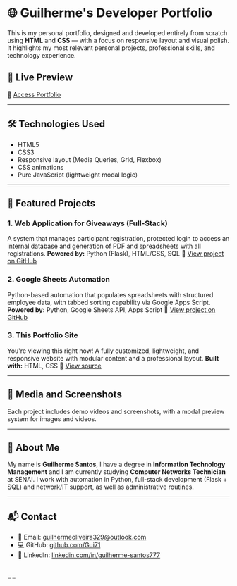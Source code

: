 # 🌐 Guilherme's Developer Portfolio

This is my personal portfolio, designed and developed entirely from scratch using **HTML** and **CSS** — with a focus on responsive layout and visual polish. It highlights my most relevant personal projects, professional skills, and technology experience.

## 🚀 Live Preview

🔗 [Access Portfolio](https://gui71.github.io/GuilhermeOliveira_portfolio/)

---

## 🛠 Technologies Used

- HTML5
- CSS3
- Responsive layout (Media Queries, Grid, Flexbox)
- CSS animations
- Pure JavaScript (lightweight modal logic)

---

## 📂 Featured Projects

### 1. **Web Application for Giveaways (Full-Stack)**
A system that manages participant registration, protected login to access an internal database and generation of PDF and spreadsheets with all registrations. **Powered by:** Python (Flask), HTML/CSS, SQL
🔗 [View project on GitHub](https://github.com/Gui71/project-site)

### 2. **Google Sheets Automation**
Python-based automation that populates spreadsheets with structured employee data, with tabbed sorting capability via Google Apps Script.
**Powered by:** Python, Google Sheets API, Apps Script
🔗 [View project on GitHub](https://github.com/Gui71/insert-automated-data)

### 3. **This Portfolio Site**
You're viewing this right now! A fully customized, lightweight, and responsive website with modular content and a professional layout. **Built with:** HTML, CSS
🔗 [View source](https://github.com/Gui71/GuilhermeOliveira_portfolio)

---

## 📸 Media and Screenshots

Each project includes demo videos and screenshots, with a modal preview system for images and videos.

---

## 💼 About Me

My name is **Guilherme Santos**, I have a degree in **Information Technology Management** and I am currently studying **Computer Networks Technician** at SENAI. I work with automation in Python, full-stack development (Flask + SQL) and network/IT support, as well as administrative routines.

---

## 📬 Contact

- 📧 Email: [guilhermeoliveira329@outlook.com](mailto:guilhermeoliveira329@outlook.com)
- 💻 GitHub: [github.com/Gui71](https://github.com/Gui71)
- 🔗 LinkedIn: [linkedin.com/in/guilherme-santos777](https://www.linkedin.com/in/guilherme-santos777)

--
---
